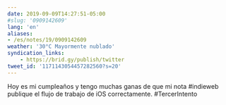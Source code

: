 ```yaml
---
date: 2019-09-09T14:27:51-05:00
#slug: '0909142609'
lang: 'en'
aliases:
- /es/notes/19/0909142609
weather: '30°C Mayormente nublado'
syndication_links:
    - https://brid.gy/publish/twitter
tweet_id: '1171143054457282560?s=20'
---
```

Hoy es mi cumpleaños y tengo muchas ganas de que mi nota #indieweb publique el flujo de trabajo de iOS correctamente. #TercerIntento

